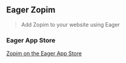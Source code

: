 ## Eager Zopim
> Add Zopim to your website using Eager

### Eager App Store
[Zopim on the Eager App Store](https://eager.io/app/zopim)
